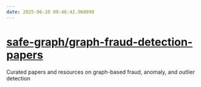 ```yaml
---
date: 2025-06-20 00:46:42.968090
---
```


# [safe-graph/graph-fraud-detection-papers](https://github.com/safe-graph/graph-fraud-detection-papers)

Curated papers and resources on graph-based fraud, anomaly, and outlier detection